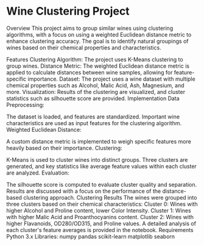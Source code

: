 # Wine Clustering Project
Overview
This project aims to group similar wines using clustering algorithms, with a focus on using a weighted Euclidean distance metric to enhance clustering accuracy. The goal is to identify natural groupings of wines based on their chemical properties and characteristics.

Features
Clustering Algorithm: The project uses K-Means clustering to group wines.
Distance Metric: The weighted Euclidean distance metric is applied to calculate distances between wine samples, allowing for feature-specific importance.
Dataset: The project uses a wine dataset with multiple chemical properties such as Alcohol, Malic Acid, Ash, Magnesium, and more.
Visualization: Results of the clustering are visualized, and cluster statistics such as silhouette score are provided.
Implementation
Data Preprocessing:

The dataset is loaded, and features are standardized.
Important wine characteristics are used as input features for the clustering algorithm.
Weighted Euclidean Distance:

A custom distance metric is implemented to weigh specific features more heavily based on their importance.
Clustering:

K-Means is used to cluster wines into distinct groups.
Three clusters are generated, and key statistics like average feature values within each cluster are analyzed.
Evaluation:

The silhouette score is computed to evaluate cluster quality and separation.
Results are discussed with a focus on the performance of the distance-based clustering approach.
Clustering Results
The wines were grouped into three clusters based on their chemical characteristics:
Cluster 0: Wines with higher Alcohol and Proline content, lower Color Intensity.
Cluster 1: Wines with higher Malic Acid and Proanthocyanins content.
Cluster 2: Wines with higher Flavanoids, OD280/OD315, and Proline values.
A detailed analysis of each cluster's feature averages is provided in the notebook.
Requirements
Python 3.x
Libraries:
numpy
pandas
scikit-learn
matplotlib
seaborn
